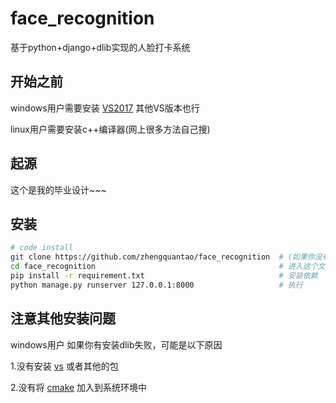 # face_recognition
基于python+django+dlib实现的人脸打卡系统
## 开始之前 
windows用户需要安装 [VS2017](https://blog.csdn.net/fengbingchun/article/details/83990685) 其他VS版本也行

linux用户需要安装c++编译器(网上很多方法自己搜)
## 起源
这个是我的毕业设计~~~
## 安装 
```bash
# code install 
git clone https://github.com/zhengquantao/face_recognition  # (如果你没有git,也可以直接下载这个文件)
cd face_recognition                                         # 进入这个文件
pip install -r requirement.txt                              # 安装依赖
python manage.py runserver 127.0.0.1:8000                   # 执行
```

## 注意其他安装问题

windows用户 如果你有安装dlib失败，可能是以下原因

1.没有安装 [vs](https://blog.csdn.net/fengbingchun/article/details/83990685) 或者其他的包

2.没有将 [cmake](https://blog.csdn.net/weixin_41799903/article/details/90267286) 加入到系统环境中